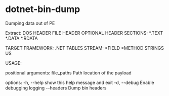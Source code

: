 # dotnet-bin-dump
Dumping data out of PE 

Extract: 
  DOS HEADER
  FILE HEADER
  OPTIONAL HEADER
  SECTIONS:
    *.TEXT
    *.DATA
    *.RDATA

TARGET FRAMEWORK: .NET
  TABLES STREAM:
    *FIELD
    *METHOD
  STRINGS
  US

USAGE:

positional arguments:
  file_paths   Path location of the payload

options:
  -h, --help   show this help message and exit
  -d, --debug  Enable debugging logging
  --headers    Dump bin headers
